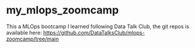 # my_mlops_zoomcamp
This a MLOps bootcamp I learned following Data Talk Club, the git repos is available here: https://github.com/DataTalksClub/mlops-zoomcamp/tree/main
